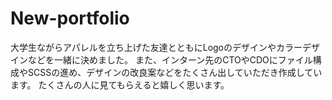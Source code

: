 # New-portfolio
大学生ながらアパレルを立ち上げた友達とともにLogoのデザインやカラーデザインなどを一緒に決めました。
また、インターン先のCTOやCDOにファイル構成やSCSSの進め、デザインの改良案などをたくさん出していただき作成しています。
たくさんの人に見てもらえると嬉しく思います。
